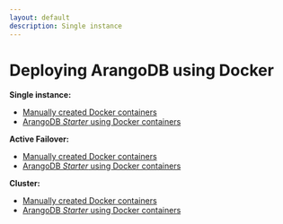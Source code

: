 ```yaml
---
layout: default
description: Single instance
---
```

Deploying ArangoDB using Docker
===============================

**Single instance:**

- [Manually created Docker containers](deployment-single-instance-manual-start.html#manual-start-in-docker)
- [ArangoDB _Starter_ using Docker containers](deployment-single-instance-using-the-starter.html#using-the-arangodb-starter-in-docker)

**Active Failover:**

- [Manually created Docker containers](deployment-active-failover-manual-start.html#manual-start-in-docker)
- [ArangoDB _Starter_ using Docker containers](deployment-active-failover-using-the-starter.html#using-the-arangodb-starter-in-docker)

**Cluster:**

- [Manually created Docker containers](deployment-cluster-manual-start.html#manual-start-in-docker)
- [ArangoDB _Starter_ using Docker containers](deployment-cluster-using-the-starter.html#using-the-arangodb-starter-in-docker)
